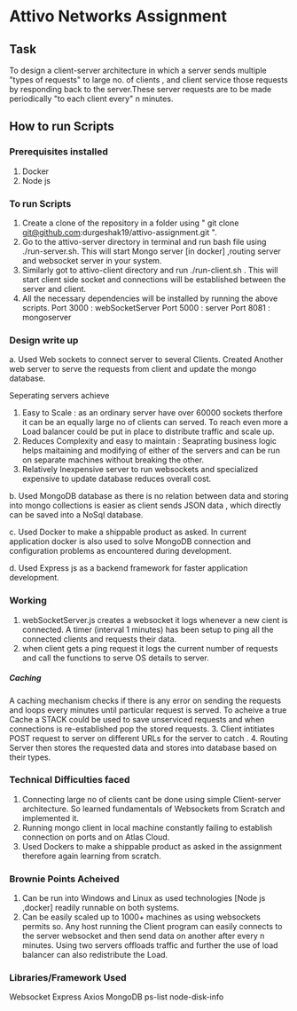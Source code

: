 # Attivo Networks Assignment


## Task
To design a client-server architecture in which a server sends multiple "types of requests" to large no. of clients , and client service those requests by responding back to the server.These server requests are to be made periodically "to each client every" n minutes.

## How to run Scripts

### Prerequisites installed
1. Docker 
2. Node js

### To run Scripts
1. Create a clone of the repository in a folder using " git clone git@github.com:durgeshak19/attivo-assignment.git ".  
2. Go to the attivo-server directory in terminal and run bash file using ./run-server.sh. This will start Mongo server [in docker] ,routing server and websocket server in your system.
3. Similarly got to attivo-client directory and run ./run-client.sh . This will start client side socket and connections will be established between the server and client.
4. All the necessary dependencies will be installed by running the above scripts.
Port 3000 : webSocketServer
Port 5000 : server
Port 8081 : mongoserver

### Design write up
a. Used Web sockets to connect server to several Clients. Created Another web server to serve the requests from client and update the mongo database.

Seperating servers achieve

1. Easy to Scale : as an ordinary server have over 60000 sockets therfore it can be an equally large no of clients can served. To reach even more a Load balancer could be put in place to distribute traffic and scale up.
2. Reduces Complexity and easy to maintain : Seaprating business logic helps maitaining and modifying of either of the servers and can be run on separate machines without breaking the other.
3. Relatively Inexpensive server to run websockets and specialized expensive to update database reduces overall cost.

b. Used MongoDB database as there is no relation between data and storing into mongo collections is easier as client sends JSON data , which directly can be saved into a NoSql database.

c. Used Docker to make a shippable product as asked. In current application docker is also used to solve MongoDB connection and configuration problems as encountered during development.

d. Used Express js as a backend framework for faster application development.

### Working

1. webSocketServer.js creates a websocket it logs whenever a new cient is connected. A timer (interval 1 minutes) has been setup to ping all the connected clients and requests their data.
2. when client gets a ping request it logs the current number of requests and call the functions to serve OS details to server.
 ##### Caching
  A caching mechanism checks if there is any error on sending the requests and       loops every minutes until particular request is served. 
  To acheive a true Cache a STACK could be used to save unserviced requests and     when connections is re-established pop the stored requests.
3. Client intitiates POST request to server on different URLs for the server to    catch .
4. Routing Server then stores the requested data and stores into database based on their types.


### Technical Difficulties faced 
1. Connecting large no of clients cant be done using simple Client-server architecture. So learned fundamentals of Websockets from Scratch and implemented it.
2. Running mongo client in local machine constantly failing to establish connection on ports and on Atlas Cloud.
3. Used Dockers to make a shippable product as asked in the assignment therefore again learning from scratch. 


### Brownie Points Acheived
1. Can be run into Windows and Linux as used technologies [Node js ,docker] readily runnable on both systems.
2. Can be easily scaled up to 1000+ machines as using websockets permits so. Any host running the Client program can easily connects to the server websocket and then send data on another after every n minutes. Using two servers offloads traffic and further the use of load balancer can also redistribute the Load. 


### Libraries/Framework Used 
Websocket 
Express 
Axios 
MongoDB
ps-list
node-disk-info
